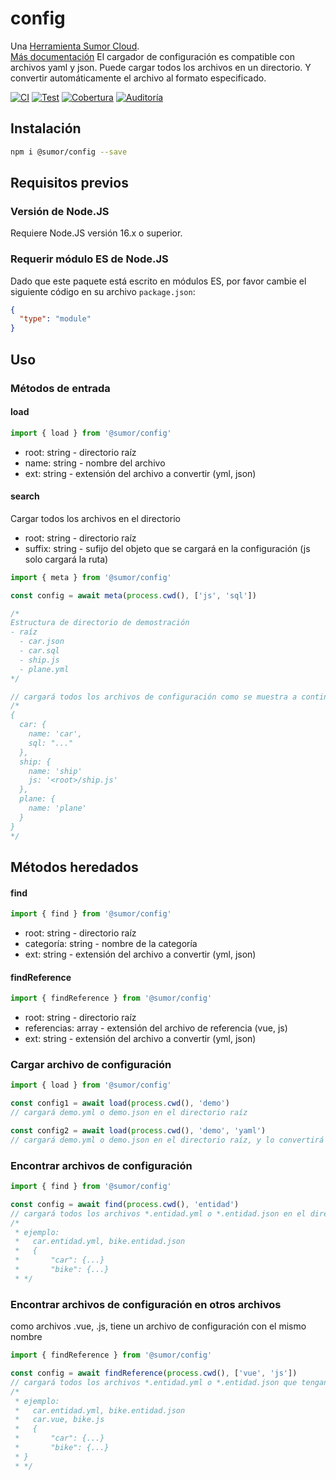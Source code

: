 # config

Una [Herramienta Sumor Cloud](https://sumor.cloud).  
[Más documentación](https://sumor.cloud/config)
El cargador de configuración es compatible con archivos yaml y json. Puede cargar todos los archivos en un directorio.
Y convertir automáticamente el archivo al formato especificado.

[![CI](https://github.com/sumor-cloud/config/actions/workflows/ci.yml/badge.svg)](https://github.com/sumor-cloud/config/actions/workflows/ci.yml)
[![Test](https://github.com/sumor-cloud/config/actions/workflows/ut.yml/badge.svg)](https://github.com/sumor-cloud/config/actions/workflows/ut.yml)
[![Cobertura](https://github.com/sumor-cloud/config/actions/workflows/coverage.yml/badge.svg)](https://github.com/sumor-cloud/config/actions/workflows/coverage.yml)
[![Auditoría](https://github.com/sumor-cloud/config/actions/workflows/audit.yml/badge.svg)](https://github.com/sumor-cloud/config/actions/workflows/audit.yml)

## Instalación

```bash
npm i @sumor/config --save
```

## Requisitos previos

### Versión de Node.JS

Requiere Node.JS versión 16.x o superior.

### Requerir módulo ES de Node.JS

Dado que este paquete está escrito en módulos ES, por favor cambie el siguiente código en su archivo `package.json`:

```json
{
  "type": "module"
}
```

## Uso

### Métodos de entrada

#### load

```js
import { load } from '@sumor/config'
```

- root: string - directorio raíz
- name: string - nombre del archivo
- ext: string - extensión del archivo a convertir (yml, json)

#### search

Cargar todos los archivos en el directorio

- root: string - directorio raíz
- suffix: string - sufijo del objeto que se cargará en la configuración (js solo cargará la ruta)

```js
import { meta } from '@sumor/config'

const config = await meta(process.cwd(), ['js', 'sql'])

/*
Estructura de directorio de demostración
- raíz
  - car.json
  - car.sql
  - ship.js
  - plane.yml
*/

// cargará todos los archivos de configuración como se muestra a continuación
/*
{
  car: {
    name: 'car',
    sql: "..."
  },
  ship: {
    name: 'ship'
    js: '<root>/ship.js'
  },
  plane: {
    name: 'plane'
  }
}
*/
```

## Métodos heredados

#### find

```js
import { find } from '@sumor/config'
```

- root: string - directorio raíz
- categoría: string - nombre de la categoría
- ext: string - extensión del archivo a convertir (yml, json)

#### findReference

```js
import { findReference } from '@sumor/config'
```

- root: string - directorio raíz
- referencias: array - extensión del archivo de referencia (vue, js)
- ext: string - extensión del archivo a convertir (yml, json)

### Cargar archivo de configuración

```javascript
import { load } from '@sumor/config'

const config1 = await load(process.cwd(), 'demo')
// cargará demo.yml o demo.json en el directorio raíz

const config2 = await load(process.cwd(), 'demo', 'yaml')
// cargará demo.yml o demo.json en el directorio raíz, y lo convertirá a un archivo de formato yaml
```

### Encontrar archivos de configuración

```javascript
import { find } from '@sumor/config'

const config = await find(process.cwd(), 'entidad')
// cargará todos los archivos *.entidad.yml o *.entidad.json en el directorio raíz
/*
 * ejemplo:
 *   car.entidad.yml, bike.entidad.json
 *   {
 *       "car": {...}
 *       "bike": {...}
 * */
```

### Encontrar archivos de configuración en otros archivos

como archivos .vue, .js, tiene un archivo de configuración con el mismo nombre

```javascript
import { findReference } from '@sumor/config'

const config = await findReference(process.cwd(), ['vue', 'js'])
// cargará todos los archivos *.entidad.yml o *.entidad.json que tengan el mismo nombre que *.vue o *.js en el directorio raíz
/*
 * ejemplo:
 *   car.entidad.yml, bike.entidad.json
 *   car.vue, bike.js
 *   {
 *       "car": {...}
 *       "bike": {...}
 * }
 * */
```

